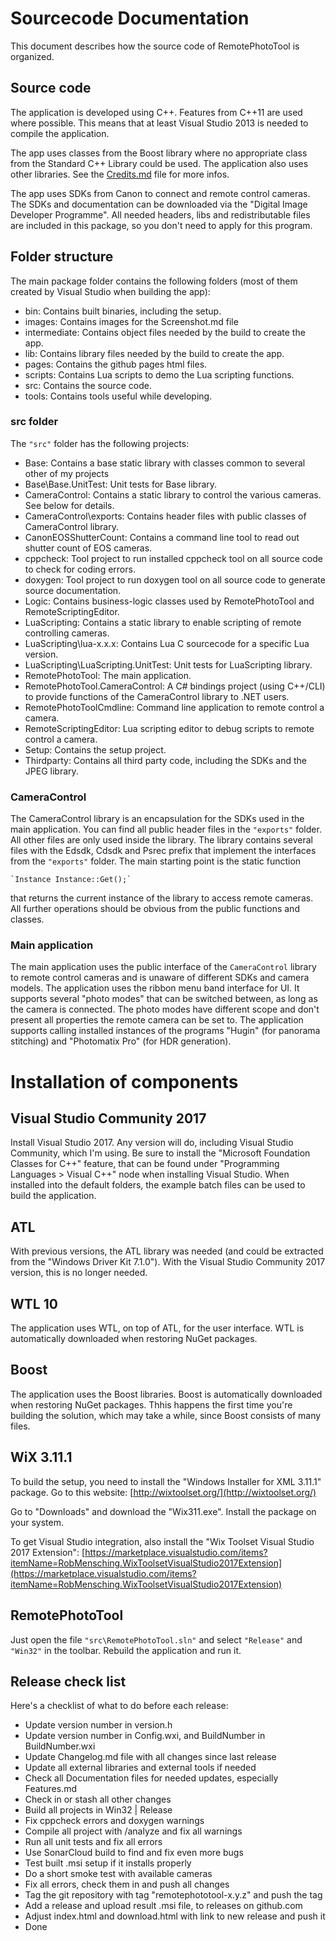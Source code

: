# Sourcecode Documentation #

This document describes how the source code of RemotePhotoTool is organized.

## Source code ##

The application is developed using C++. Features from C++11 are used where possible. This means
that at least Visual Studio 2013 is needed to compile the application.

The app uses classes from the Boost library where no appropriate class from the Standard
C++ Library could be used. The application also uses other libraries. See the
[Credits.md](Credits.md) file for more infos.

The app uses SDKs from Canon to connect and remote control cameras. The SDKs and documentation can
be downloaded via the "Digital Image Developer Programme". All needed headers, libs and
redistributable files are included in this package, so you don't need to apply for this program.

## Folder structure ##

The main package folder contains the following folders (most of them created by Visual Studio when
building the app):

- bin: Contains built binaries, including the setup.
- images: Contains images for the Screenshot.md file
- intermediate: Contains object files needed by the build to create the app.
- lib: Contains library files needed by the build to create the app.
- pages: Contains the github pages html files.
- scripts: Contains Lua scripts to demo the Lua scripting functions.
- src: Contains the source code.
- tools: Contains tools useful while developing.

### src folder ###

The `"src"` folder has the following projects:

- Base: Contains a base static library with classes common to several other of my projects
- Base\Base.UnitTest: Unit tests for Base library.
- CameraControl: Contains a static library to control the various cameras. See below for details.
- CameraControl\exports: Contains header files with public classes of CameraControl library.
- CanonEOSShutterCount: Contains a command line tool to read out shutter count of EOS cameras.
- cppcheck: Tool project to run installed cppcheck tool on all source code to check for coding errors.
- doxygen: Tool project to run doxygen tool on all source code to generate source documentation.
- Logic: Contains business-logic classes used by RemotePhotoTool and RemoteScriptingEditor.
- LuaScripting: Contains a static library to enable scripting of remote controlling cameras.
- LuaScripting\lua-x.x.x: Contains Lua C sourcecode for a specific Lua version.
- LuaScripting\LuaScripting.UnitTest: Unit tests for LuaScripting library.
- RemotePhotoTool: The main application.
- RemotePhotoTool.CameraControl: A C# bindings project (using C++/CLI) to provide functions of the
  CameraControl library to .NET users.
- RemotePhotoToolCmdline: Command line application to remote control a camera.
- RemoteScriptingEditor: Lua scripting editor to debug scripts to remote control a camera.
- Setup: Contains the setup project.
- Thirdparty: Contains all third party code, including the SDKs and the JPEG library.

### CameraControl ###

The CameraControl library is an encapsulation for the SDKs used in the main application. You
can find all public header files in the `"exports"` folder. All other files are only used inside
the library. The library contains several files with the Edsdk, Cdsdk and Psrec prefix that
implement the interfaces from the `"exports"` folder. The main starting point is the static
function

    `Instance Instance::Get();`

that returns the current instance of the library to access remote cameras. All further operations
should be obvious from the public functions and classes.

### Main application ###

The main application uses the public interface of the `CameraControl` library to remote control
cameras and is unaware of different SDKs and camera models. The application uses the ribbon menu
band interface for UI. It supports several "photo modes" that can be switched between, as long
as the camera is connected. The photo modes have different scope and don't present all properties
the remote camera can be set to. The application supports calling installed instances of the
programs "Hugin" (for panorama stitching) and "Photomatix Pro" (for HDR generation).

# Installation of components #

## Visual Studio Community 2017 ##

Install Visual Studio 2017. Any version will do, including Visual Studio Community, which
I'm using. Be sure to install the "Microsoft Foundation Classes for C++" feature, that can be found
under "Programming Languages > Visual C++" node when installing Visual Studio.
When installed into the default folders, the example batch files can be used to build the
application.

## ATL ##

With previous versions, the ATL library was needed (and could be extracted from the "Windows
Driver Kit 7.1.0"). With the Visual Studio Community 2017 version, this is no longer needed.

## WTL 10 ##

The application uses WTL, on top of ATL, for the user interface. WTL is automatically downloaded
when restoring NuGet packages.

## Boost ##

The application uses the Boost libraries. Boost is automatically downloaded when restoring NuGet
packages. Thhis happens the first time you're building the solution, which may take a while, since
Boost consists of many files.

## WiX 3.11.1 ##

To build the setup, you need to install the "Windows Installer for XML 3.11.1" package. Go to this
website:
[http://wixtoolset.org/](http://wixtoolset.org/)

Go to "Downloads" and download the "Wix311.exe". Install the package on your system.

To get Visual Studio integration, also install the "Wix Toolset Visual Studio 2017 Extension":
[https://marketplace.visualstudio.com/items?itemName=RobMensching.WixToolsetVisualStudio2017Extension](https://marketplace.visualstudio.com/items?itemName=RobMensching.WixToolsetVisualStudio2017Extension)

## RemotePhotoTool ##

Just open the file `"src\RemotePhotoTool.sln"` and select `"Release"` and `"Win32"` in the toolbar.
Rebuild the application and run it.

## Release check list ##

Here's a checklist of what to do before each release:

- Update version number in version.h
- Update version number in Config.wxi, and BuildNumber in BuildNumber.wxi
- Update Changelog.md file with all changes since last release
- Update all external libraries and external tools if needed
- Check all Documentation files for needed updates, especially Features.md
- Check in or stash all other changes
- Build all projects in Win32 | Release
- Fix cppcheck errors and doxygen warnings
- Compile all project with /analyze and fix all warnings
- Run all unit tests and fix all errors
- Use SonarCloud build to find and fix even more bugs
- Test built .msi setup if it installs properly
- Do a short smoke test with available cameras
- Fix all errors, check them in and push all changes
- Tag the git repository with tag "remotephototool-x.y.z" and push the tag
- Add a release and upload result .msi file, to releases on github.com
- Adjust index.html and download.html with link to new release and push it
- Done
